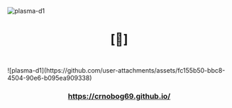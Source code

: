 ![plasma-d1](https://github.com/user-attachments/assets/d3de0998-edd5-4eae-a277-e080225875d4)<h1><p align="center">[🔻]</p></h1>
  
<br>
![plasma-d1](https://github.com/user-attachments/assets/fc155b50-bbc8-4504-90e6-b095ea909338)
<br>
<h3><p align="center"><a href="https://crnobog69.github.io/">https://crnobog69.github.io/</a></p></h3>
